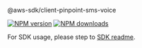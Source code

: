 @aws-sdk/client-pinpoint-sms-voice

[![NPM version](https://img.shields.io/npm/v/@aws-sdk/client-pinpoint-sms-voice/rc.svg)](https://www.npmjs.com/package/@aws-sdk/client-pinpoint-sms-voice)
[![NPM downloads](https://img.shields.io/npm/dm/@aws-sdk/client-pinpoint-sms-voice.svg)](https://www.npmjs.com/package/@aws-sdk/client-pinpoint-sms-voice)

For SDK usage, please step to [SDK readme](https://github.com/aws/aws-sdk-js-v3).
